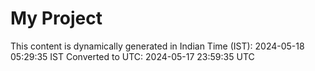 # My Project

This content is dynamically generated in Indian Time (IST): 2024-05-18 05:29:35 IST
Converted to UTC: 2024-05-17 23:59:35 UTC
